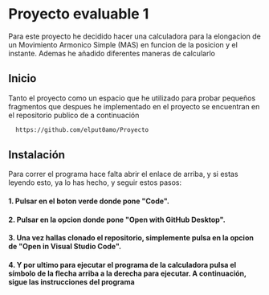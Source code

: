 # Proyecto evaluable 1

Para este proyecto he decidido hacer una calculadora para la elongacion de un Movimiento Armonico Simple (MAS) en funcion de la posicion y el instante. Ademas he añadido diferentes maneras de calcularlo


## Inicio

Tanto el proyecto como un espacio que he utilizado para probar pequeños fragmentos que despues he implementado en el proyecto se encuentran en el repositorio publico de a continuación

```bash
  https://github.com/elput0amo/Proyecto
```


## Instalación

Para correr el programa hace falta abrir el enlace de arriba, y si estas leyendo esto, ya lo has hecho, y seguir estos pasos:

#### 1. Pulsar en el boton verde donde pone "Code".
#### 2. Pulsar en la opcion donde pone "Open with GitHub Desktop".
#### 3. Una vez hallas clonado el repositorio, simplemente pulsa en la opcion de "Open in Visual Studio Code".
#### 4. Y por ultimo para ejecutar el programa de la calculadora pulsa el símbolo de la flecha arriba a la derecha para ejecutar. A continuación, sigue las instrucciones del programa
    
